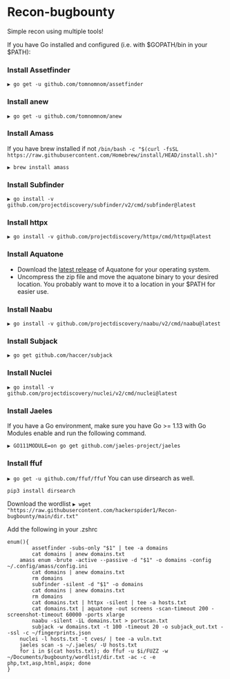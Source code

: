 # Recon-bugbounty
Simple recon using multiple tools!

If you have Go installed and configured (i.e. with $GOPATH/bin in your $PATH):

### Install Assetfinder

`
▶ go get -u github.com/tomnomnom/assetfinder
`

### Install anew

`
▶ go get -u github.com/tomnomnom/anew
`

### Install Amass

If you have brew installed if not `/bin/bash -c "$(curl -fsSL https://raw.githubusercontent.com/Homebrew/install/HEAD/install.sh)"`

`
▶ brew install amass
`

### Install Subfinder

`
▶ go install -v github.com/projectdiscovery/subfinder/v2/cmd/subfinder@latest
`

### Install httpx

`
▶ go install -v github.com/projectdiscovery/httpx/cmd/httpx@latest
`

### Install Aquatone

- Download the [latest release](https://github.com/michenriksen/aquatone/releases/latest) of Aquatone for your operating system.
- Uncompress the zip file and move the aquatone binary to your desired location. You probably want to move it to a location in your $PATH for easier use.

### Install Naabu

`
▶ go install -v github.com/projectdiscovery/naabu/v2/cmd/naabu@latest
`

### Install Subjack

`
▶ go get github.com/haccer/subjack
`

### Install Nuclei

`
▶ go install -v github.com/projectdiscovery/nuclei/v2/cmd/nuclei@latest
`

### Install Jaeles

If you have a Go environment, make sure you have Go >= 1.13 with Go Modules enable and run the following command.

`
▶ GO111MODULE=on go get github.com/jaeles-project/jaeles
`

### Install ffuf

`
▶ go get -u github.com/ffuf/ffuf
`
You can use dirsearch as well.

`
pip3 install dirsearch
`

Download the wordlist `▶ wget "https://raw.githubusercontent.com/hackerspider1/Recon-bugbounty/main/dir.txt"`

Add the following in your .zshrc

```
enum(){
        assetfinder -subs-only "$1" | tee -a domains
        cat domains | anew domains.txt
	amass enum -brute -active --passive -d "$1" -o domains -config ~/.config/amass/config.ini
        cat domains | anew domains.txt
        rm domains
        subfinder -silent -d "$1" -o domains
        cat domains | anew domains.txt
        rm domains
        cat domains.txt | httpx -silent | tee -a hosts.txt
        cat domains.txt | aquatone -out screens -scan-timeout 200 -screenshot-timeout 60000 -ports xlarge
        naabu -silent -iL domains.txt > portscan.txt
        subjack -w domains.txt -t 100 -timeout 20 -o subjack_out.txt --ssl -c ~/fingerprints.json
	nuclei -l hosts.txt -t cves/ | tee -a vuln.txt
	jaeles scan -s ~/.jaeles/ -U hosts.txt
	for i in $(cat hosts.txt); do ffuf -u $i/FUZZ -w ~/Documents/bugbounty/wordlist/dir.txt -ac -c -e php,txt,asp,html,aspx; done
}
```

